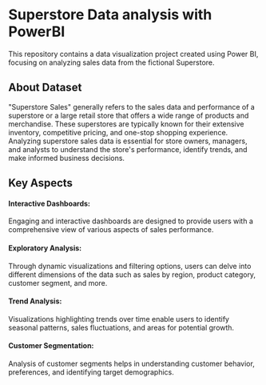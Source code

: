 # Superstore Data analysis with PowerBI

This repository contains a data visualization project created using Power BI, focusing on analyzing sales data from the fictional Superstore.

## About Dataset
"Superstore Sales" generally refers to the sales data and performance of a superstore or 
a large retail store that offers a wide range of products and merchandise. 
These superstores are typically known for their extensive inventory, competitive pricing, and one-stop shopping experience.
Analyzing superstore sales data is essential for store owners, managers, and 
analysts to understand the store's performance, identify trends, and make informed business decisions.

## Key Aspects
#### Interactive Dashboards: 
Engaging and interactive dashboards are designed to provide users with a comprehensive view of various aspects of sales performance.
#### Exploratory Analysis: 
Through dynamic visualizations and filtering options, users can delve into different dimensions of the data such as sales by region, product category, customer segment, and more.
#### Trend Analysis: 
Visualizations highlighting trends over time enable users to identify seasonal patterns, sales fluctuations, and areas for potential growth.
#### Customer Segmentation: 
Analysis of customer segments helps in understanding customer behavior, preferences, and identifying target demographics.
